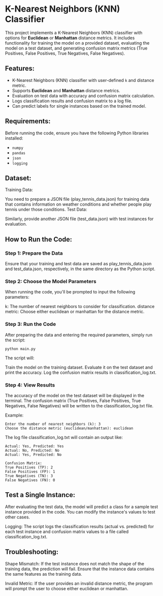 # K-Nearest Neighbors (KNN) Classifier

This project implements a K-Nearest Neighbors (KNN) classifier with options for **Euclidean** or **Manhattan** distance metrics. It includes functionality for training the model on a provided dataset, evaluating the model on a test dataset, and generating confusion matrix metrics (True Positives, False Positives, True Negatives, False Negatives).

## Features:
- K-Nearest Neighbors (KNN) classifier with user-defined `k` and distance metric.
- Supports **Euclidean** and **Manhattan** distance metrics.
- Evaluation on test data with accuracy and confusion matrix calculation.
- Logs classification results and confusion matrix to a log file.
- Can predict labels for single instances based on the trained model.

## Requirements:

Before running the code, ensure you have the following Python libraries installed:

- `numpy`
- `pandas`
- `json`
- `logging`

## Dataset:
Training Data:

You need to prepare a JSON file (play_tennis_data.json) for training data that contains information on weather conditions and whether people play tennis under those conditions.
Test Data:

Similarly, provide another JSON file (test_data.json) with test instances for evaluation.

## How to Run the Code:
### Step 1: Prepare the Data
Ensure that your training and test data are saved as play_tennis_data.json and test_data.json, respectively, in the same directory as the Python script.
### Step 2: Choose the Model Parameters
When running the code, you'll be prompted to input the following parameters:

k: The number of nearest neighbors to consider for classification.
distance metric: Choose either euclidean or manhattan for the distance metric.
### Step 3: Run the Code
After preparing the data and entering the required parameters, simply run the script:
```
python main.py
```

The script will:

Train the model on the training dataset.
Evaluate it on the test dataset and print the accuracy.
Log the confusion matrix results in classification_log.txt.
### Step 4: View Results
The accuracy of the model on the test dataset will be displayed in the terminal.
The confusion matrix (True Positives, False Positives, True Negatives, False Negatives) will be written to the classification_log.txt file.

Example:
```
Enter the number of nearest neighbors (k): 3
Choose the distance metric (euclidean/manhattan): euclidean
```

The log file classification_log.txt will contain an output like:
```
Actual: Yes, Predicted: Yes
Actual: No, Predicted: No
Actual: Yes, Predicted: No

Confusion Matrix:
True Positives (TP): 2
False Positives (FP): 1
True Negatives (TN): 3
False Negatives (FN): 0
```

## Test a Single Instance:
After evaluating the test data, the model will predict a class for a sample test instance provided in the code. You can modify the instance's values to test other cases.

Logging:
The script logs the classification results (actual vs. predicted) for each test instance and confusion matrix values to a file called classification_log.txt.
## Troubleshooting:
Shape Mismatch: If the test instance does not match the shape of the training data, the prediction will fail. Ensure that the instance data contains the same features as the training data.

Invalid Metric: If the user provides an invalid distance metric, the program will prompt the user to choose either euclidean or manhattan.



